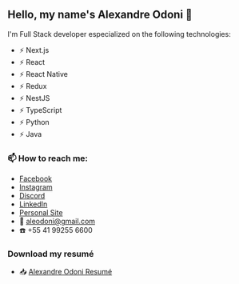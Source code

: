 ## Hello, my name's Alexandre Odoni :love_you_gesture:

I'm Full Stack developer especialized on the following technologies:

- ⚡ Next.js
- ⚡ React
- ⚡ React Native
- ⚡ Redux
- ⚡ NestJS
- ⚡ TypeScript
- ⚡ Python
- ⚡ Java
<!--
- 🔭 I’m currently working on ...
- 🌱 I’m currently learning ...
- 👯 I’m looking to collaborate on ...
- 🤔 I’m looking for help with ...
- 💬 Ask me about ...
-->
### 📫 How to reach me:
- [Facebook](https://facebook.com/aleodoni)
- [Instagram](https://instagram.com/aleodoni)
- [Discord](https://discordapp.com/users/aleodoni#8616)
- [LinkedIn](https://www.linkedin.com/in/aleodoni/)
- [Personal Site](https://alexandre.odoni.nom.br)
- :email:  [aleodoni@gmail.com](mailto:aleodoni@gmail.com)
- :telephone: +55 41 99255 6600
### Download my resumé
- :inbox_tray:  [Alexandre Odoni Resumé](https://github.com/aleodoni/aleodoni/files/6793914/cv_alexandre_odoni.pdf)

<!--
- 😄 Pronouns: ...
- ⚡ Fun fact: ...
-->

